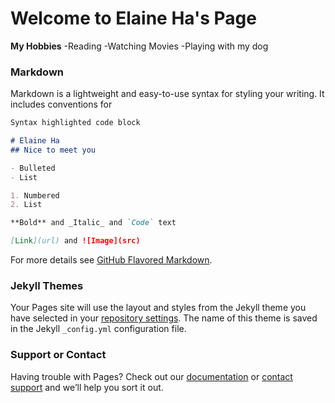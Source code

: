 # Welcome to Elaine Ha's Page

**My Hobbies**
-Reading
-Watching Movies
-Playing with my dog

### Markdown

Markdown is a lightweight and easy-to-use syntax for styling your writing. It includes conventions for

```markdown
Syntax highlighted code block

# Elaine Ha
## Nice to meet you

- Bulleted
- List

1. Numbered
2. List

**Bold** and _Italic_ and `Code` text

[Link](url) and ![Image](src)
```

For more details see [GitHub Flavored Markdown](https://guides.github.com/features/mastering-markdown/).

### Jekyll Themes

Your Pages site will use the layout and styles from the Jekyll theme you have selected in your [repository settings](https://github.com/haelaine/Github-Page/settings). The name of this theme is saved in the Jekyll `_config.yml` configuration file.

### Support or Contact

Having trouble with Pages? Check out our [documentation](https://docs.github.com/categories/github-pages-basics/) or [contact support](https://github.com/contact) and we’ll help you sort it out.
